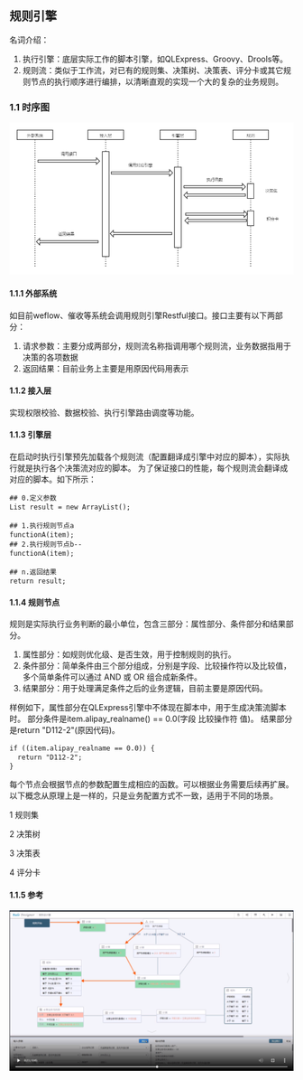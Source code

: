 ## 规则引擎 

名词介绍：

1. 执行引擎：底层实际工作的脚本引擎，如QLExpress、Groovy、Drools等。
2. 规则流：类似于工作流，对已有的规则集、决策树、决策表、评分卡或其它规则节点的执行顺序进行编排，以清晰直观的实现一个大的复杂的业务规则。

### 1.1 时序图
![](uml.png) 

#### 1.1.1 外部系统

如目前weflow、催收等系统会调用规则引擎Restful接口。接口主要有以下两部分：

1. 请求参数：主要分成两部分，规则流名称指调用哪个规则流，业务数据指用于决策的各项数据
2. 返回结果：目前业务上主要是用原因代码用表示

#### 1.1.2 接入层

实现权限校验、数据校验、执行引擎路由调度等功能。

#### 1.1.3 引擎层

在启动时执行引擎预先加载各个规则流（配置翻译成引擎中对应的脚本），实际执行就是执行各个决策流对应的脚本。
为了保证接口的性能，每个规则流会翻译成对应的脚本。如下所示：

```
## 0.定义参数
List result = new ArrayList();

## 1.执行规则节点a
functionA(item);
## 2.执行规则节点b--
functionA(item);

## n.返回结果
return result;
```

#### 1.1.4 规则节点

规则是实际执行业务判断的最小单位，包含三部分：属性部分、条件部分和结果部分。
1. 属性部分：如规则优化级、是否生效，用于控制规则的执行。
2. 条件部分：简单条件由三个部分组成，分别是字段、比较操作符以及比较值，多个简单条件可以通过 AND 或 OR 组合成新条件。
3. 结果部分：用于处理满足条件之后的业务逻辑，目前主要是原因代码。

样例如下，属性部分在QLExpress引擎中不体现在脚本中，用于生成决策流脚本时。
部分条件是item.alipay_realname() == 0.0(字段 比较操作符 值)。
结果部分是return "D112-2"(原因代码)。
```
if ((item.alipay_realname == 0.0)) {
  return "D112-2";
}
```

每个节点会根据节点的参数配置生成相应的函数。可以根据业务需要后续再扩展。
以下概念从原理上是一样的，只是业务配置方式不一致，适用于不同的场景。

1 规则集

2 决策树

3 决策表

4 评分卡

#### 1.1.5 参考

![](flow.png) 